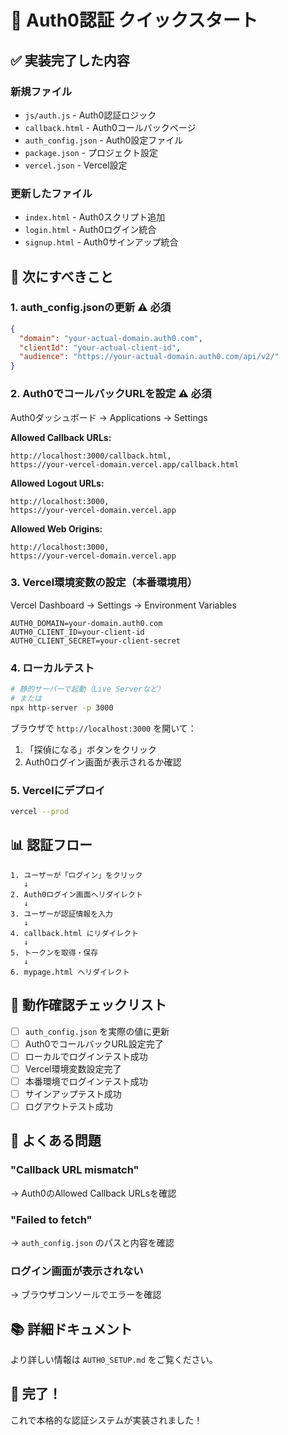 # 🚀 Auth0認証 クイックスタート

## ✅ 実装完了した内容

### 新規ファイル
- `js/auth.js` - Auth0認証ロジック
- `callback.html` - Auth0コールバックページ
- `auth_config.json` - Auth0設定ファイル
- `package.json` - プロジェクト設定
- `vercel.json` - Vercel設定

### 更新したファイル
- `index.html` - Auth0スクリプト追加
- `login.html` - Auth0ログイン統合
- `signup.html` - Auth0サインアップ統合

## 🔧 次にすべきこと

### 1. auth_config.jsonの更新 ⚠️ 必須

```json
{
  "domain": "your-actual-domain.auth0.com",
  "clientId": "your-actual-client-id",
  "audience": "https://your-actual-domain.auth0.com/api/v2/"
}
```

### 2. Auth0でコールバックURLを設定 ⚠️ 必須

Auth0ダッシュボード → Applications → Settings

**Allowed Callback URLs:**
```
http://localhost:3000/callback.html,
https://your-vercel-domain.vercel.app/callback.html
```

**Allowed Logout URLs:**
```
http://localhost:3000,
https://your-vercel-domain.vercel.app
```

**Allowed Web Origins:**
```
http://localhost:3000,
https://your-vercel-domain.vercel.app
```

### 3. Vercel環境変数の設定（本番環境用）

Vercel Dashboard → Settings → Environment Variables

```
AUTH0_DOMAIN=your-domain.auth0.com
AUTH0_CLIENT_ID=your-client-id
AUTH0_CLIENT_SECRET=your-client-secret
```

### 4. ローカルテスト

```bash
# 静的サーバーで起動（Live Serverなど）
# または
npx http-server -p 3000
```

ブラウザで `http://localhost:3000` を開いて：
1. 「探偵になる」ボタンをクリック
2. Auth0ログイン画面が表示されるか確認

### 5. Vercelにデプロイ

```bash
vercel --prod
```

## 📊 認証フロー

```
1. ユーザーが「ログイン」をクリック
   ↓
2. Auth0ログイン画面へリダイレクト
   ↓
3. ユーザーが認証情報を入力
   ↓
4. callback.html にリダイレクト
   ↓
5. トークンを取得・保存
   ↓
6. mypage.html へリダイレクト
```

## 🎯 動作確認チェックリスト

- [ ] `auth_config.json` を実際の値に更新
- [ ] Auth0でコールバックURL設定完了
- [ ] ローカルでログインテスト成功
- [ ] Vercel環境変数設定完了
- [ ] 本番環境でログインテスト成功
- [ ] サインアップテスト成功
- [ ] ログアウトテスト成功

## 🐛 よくある問題

### "Callback URL mismatch"
→ Auth0のAllowed Callback URLsを確認

### "Failed to fetch"
→ `auth_config.json` のパスと内容を確認

### ログイン画面が表示されない
→ ブラウザコンソールでエラーを確認

## 📚 詳細ドキュメント

より詳しい情報は `AUTH0_SETUP.md` をご覧ください。

## 🎉 完了！

これで本格的な認証システムが実装されました！

